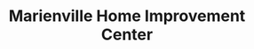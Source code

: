 ---
title: "Marienville Home Improvement Center"
url: /marienville/marienville-home-improvement-center/
shop: hardware
---